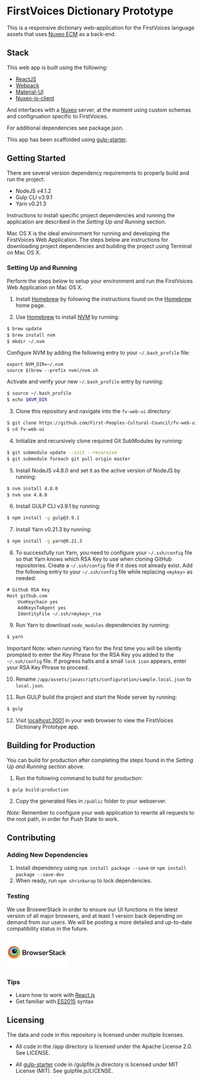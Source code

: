 # FirstVoices Dictionary Prototype #

This is a responsive dictionary web-application for the FirstVoices language assets that uses [Nuxeo ECM](http://www.nuxeo.com/) as a back-end.

## Stack ##
This web app is built using the following:

-  [ReactJS](https://facebook.github.io/react/)
-  [Webpack](https://webpack.github.io/)
-  [Material-UI](https://github.com/callemall/material-ui)
-  [Nuxeo-js-client](https://github.com/nuxeo/nuxeo-js-client)

And interfaces with a [Nuxeo](http://www.nuxeo.com) server, at the moment using custom schemas and configruation specific to FirstVoices.

For additional dependencies see package.json.

This app has been scaffolded using [gulp-starter](https://github.com/vigetlabs/gulp-starter).

## Getting Started ##
There are several version dependency requirements to properly build and run the project:
-  NodeJS v4.1.2
-  Gulp CLI v3.9.1
-  Yarn v0.21.3

Instructions to install specific project dependencies and running the application are described in the *Setting Up and Running* section.

Mac OS X is the ideal environment for running and developing the FirstVoices Web Application. The steps below are instructions for downloading project dependencies and building the project using Terminal on Mac OS X.

### Setting Up and Running ###
Perform the steps below to setup your environment and run the FirstVoices Web Application on Mac OS X.

1. Install [Homebrew](https://brew.sh/) by following the instructions found on the [Homebrew](https://brew.sh/) home page.

2. Use [Homebrew](https://brew.sh/) to install [NVM](http://nvm.sh) by running:
```bash
$ brew update
$ brew install nvm
$ mkdir ~/.nvm
```
Configure NVM by adding the following entry to your `~/.bash_profile` file:
```
export NVM_DIR=~/.nvm
source $(brew --prefix nvm)/nvm.sh
```
Activate and verify your new `~/.bash_profile` entry by running:
```bash
$ source ~/.bash_profile
$ echo $NVM_DIR
```

3. Clone this repository and navigate into the `fv-web-ui` directory:
```bash
$ git clone https://github.com/First-Peoples-Cultural-Council/fv-web-ui.git
$ cd fv-web-ui
```

4. Initialize and recursively clone required Git SubModules by running:
```bash
$ git submodule update --init --recursive
$ git submodule foreach git pull origin master
```

5. Install NodeJS v4.8.0 and set it as the active version of NodeJS by running:
```bash
$ nvm install 4.8.0
$ nvm use 4.8.0
```

6. Install GULP CLI v3.9.1 by running:
```bash
$ npm install -g gulp@3.9.1
```

7. Install Yarn v0.21.3 by running:
```bash
$ npm install -g yarn@0.21.3
```

8. To successfully run Yarn, you need to configure your `~/.ssh/config` file so that Yarn knows which RSA Key to use when cloning GitHub repositories. Create a `~/.ssh/config` file if it does not already exist. Add the following entry to your `~/.ssh/config` file while replacing `<mykey>` as needed:
```
# Github RSA Key
Host github.com
    UseKeychain yes
    AddKeysToAgent yes
    IdentityFile ~/.ssh/<mykey>_rsa
```

9. Run Yarn to download `node_modules` dependencies by running:
```bash
$ yarn
```
Important Note: when running Yarn for the first time you will be silently prompted to enter the Key Phrase for the RSA Key you added to the `~/.ssh/config` file. If progress halts and a small `lock icon` appears, enter your RSA Key Phrase to proceed.

10. Rename `/app/assets/javascripts/configuration/sample.local.json` to `local.json`.

11. Run GULP build the project and start the Node server by running:
```bash
$ gulp
```

12. Visit [localhost:3001](http://localhost:3001) in your web browser to view the FirstVoices Dictionary Prototype app.


## Building for Production ##
You can build for production after completing the steps found in the *Setting Up and Running* section above.

1. Run the following command to build for production:
```
$ gulp build:production
```
2. Copy the generated files in `/public` folder to your webserver.

*Note:* Remember to configure your web application to rewrite all requests to the root path, in order for Push State to work.

## Contributing ##

### Adding New Dependencies
1. Install dependency using `npm install package --save` or `npm install package --save-dev`
2. When ready, run `npm shrinkwrap` to lock dependencies.

### Testing

We use BroswerStack in order to ensure our UI functions in the latest version of all major browsers, and at least 1 version back depending on demand from our users. We will be posting a more detailed and up-to-date compatibility status in the future.

<a href="https://www.browserstack.com" target="_blank"><img src="app/assets/images/browserstack-logo-600x315.png?raw=true" width="160" alt="BrowserStack" /></a>

### Tips
* Learn how to work with [React.js](https://facebook.github.io/react/docs/getting-started.html)
* Get familiar with [ES2015](https://babeljs.io/docs/learn-es2015/) syntax

## Licensing ##

The data and code in this repository is licensed under multiple licenses.

- All code in the /app directory is licensed under the Apache License 2.0. See LICENSE.

- All [gulp-starter](https://github.com/vigetlabs/gulp-starter) code in /gulpfile.js directory is licensed under MIT License (MIT). See gulpfile.js/LICENSE.
